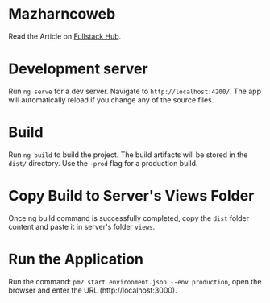 # Mazharncoweb
Read the Article on [Fullstack Hub](https://fullstackhub.io/viewArticle/5a9c5027184fff2828b5f67d).

# Development server
Run `ng serve` for a dev server. Navigate to `http://localhost:4200/`. The app will automatically reload if you change any of the source files.

# Build
Run `ng build` to build the project. The build artifacts will be stored in the `dist/` directory. Use the `-prod` flag for a production build.

# Copy Build to Server's Views Folder
Once ng build command is successfully completed, copy the `dist` folder content and paste it in server's folder `views`.

# Run the Application
Run the command: `pm2 start environment.json --env production`, open the browser and enter the URL (http://localhost:3000).
